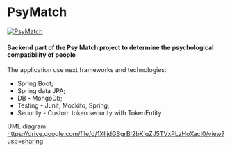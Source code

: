 # PsyMatch

[![PsyMatch](http://http://167.99.133.172)](http://http://167.99.133.172)

#### Backend part of the Psy Match project to determine the psychological compatibility of people 


The application use next frameworks and technologies: 
 - Spring Boot; 
 - Spring data JPA; 
 - DB - MongoDb; 
 - Testing - Junit, Mockito, Spring; 
 - Security - Custom token security with TokenEntity
 
UML diagram: https://drive.google.com/file/d/1XlljdGSgrBI2bKiqZJ5TVxPLzHoXacI0/view?usp=sharing
